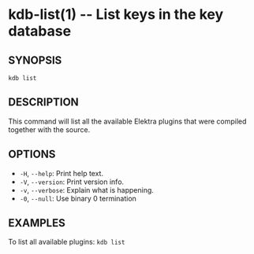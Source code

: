 kdb-list(1) -- List keys in the key database
============================================

## SYNOPSIS

`kdb list`

## DESCRIPTION

This command will list all the available Elektra plugins that were compiled together with the source.

## OPTIONS

- `-H`, `--help`:
  Print help text.
- `-V`, `--version`:
  Print version info.
- `-v`, `--verbose`:
  Explain what is happening.
- `-0`, `--null`:
  Use binary 0 termination

## EXAMPLES

To list all available plugins:
	`kdb list`

